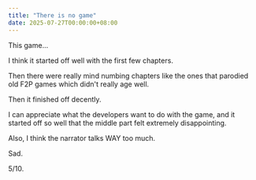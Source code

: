 ```yaml
---
title: "There is no game"
date: 2025-07-27T00:00:00+08:00
---
```


This game...

<!--more-->

I think it started off well with the first few chapters.

Then there were really mind numbing chapters like the ones that parodied old F2P games which didn't really age well. 

Then it finished off decently. 

I can appreciate what the developers want to do with the game, and it started off so well that the middle part felt extremely disappointing. 

Also, I think the narrator talks WAY too much.

Sad.

5/10.
